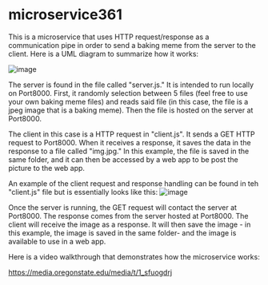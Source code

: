 # microservice361

This is a microservice that uses HTTP request/response as a communication pipe in order to send a baking meme from the server to the client.  Here is a UML diagram to summarize how it works: 

![image](https://user-images.githubusercontent.com/96030208/198849049-6f9fbcba-eee4-43f5-9adf-3168a8d0bcbb.png)

The server is found in the file called "server.js."  It is intended to run locally on Port8000.  First, it randomly selection between 5 files (feel free to use your own baking meme files) and reads said file (in this case, the file is a jpeg image that is a baking meme).  Then the file is hosted on the server at Port8000. 

The client in this case is a HTTP request in "client.js".  It sends a GET HTTP request to Port8000.  When it receives a response, it saves the data in the response to a file called "img.jpg."  In this example, the file is saved in the same folder, and it can then be accessed by a web app to be post the picture to the web app.  

An example of the client request and response handling can be found in teh "client.js" file but is essentially looks like this: 
![image](https://user-images.githubusercontent.com/96030208/198846834-4cdd9fad-aa80-4abc-9008-310cfb0b55e9.png)

Once the server is running, the GET request will contact the server at Port8000.  The response comes from the server hosted at Port8000.  The client will receive the image as a response.  It will then save the image - in this example, the image is saved in the same folder- and the image is available to use in a web app.    

Here is a video walkthrough that demonstrates how the microservice works: 

https://media.oregonstate.edu/media/t/1_sfuogdrj
